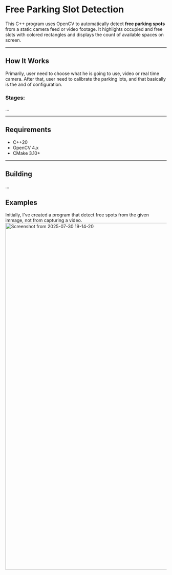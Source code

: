 # Free Parking Slot Detection

This C++ program uses OpenCV to automatically detect **free parking spots** from a static camera feed or video footage. It highlights occupied and free slots with colored rectangles and displays the count of available spaces on screen.

---

## How It Works
Primarily, user need to choose what he is going to use, video or real time camera. After that, user need to calibrate the parking lots, and that basically is the and of configuration.

### **Stages**:
...

---

## Requirements

- C++20
- OpenCV 4.x
- CMake 3.10+

---

## Building
...


## Examples
Initially, I've created a program that detect free spots from the given immage, not from capturing a video.
<img width="1920" height="1080" alt="Screenshot from 2025-07-30 19-14-20" src="https://github.com/user-attachments/assets/7a615b45-fd34-4db6-8aec-a25bde2914fb" />
